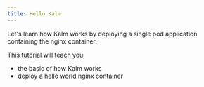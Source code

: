 ```yaml
---
title: Hello Kalm
---
```


Let's learn how Kalm works by deploying a single pod application containing the nginx container.

This tutorial will teach you:

- the basic of how Kalm works
- deploy a hello world nginx container

